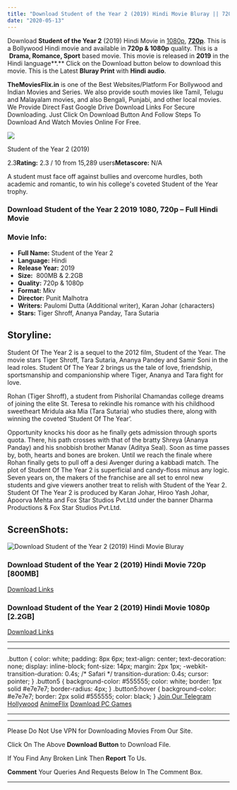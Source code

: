 ```yaml
---
title: "Download Student of the Year 2 (2019) Hindi Movie Bluray || 720p [800MB] || 1080p [2.2GB]"
date: "2020-05-13"
---
```


Download **Student of the Year 2** (2019) Hindi Movie in [1080p](https://1moviesflix.com/1080p-movies/), [**720p**](https://1moviesflix.com/720p-movies/). This is a Bollywood Hindi movie and available in **720p & 1080p** quality. This is a  **Drama, Romance, Sport** based movie. This movie is released in **2019** in the Hindi language**.** Click on the Download button below to download this movie. This is the Latest **Bluray Print** with **Hindi audio**.

**TheMoviesFlix.in** is one of the Best Websites/Platform For Bollywood and Indian Movies and Series. We also provide south movies like Tamil, Telugu and Malayalam movies, and also Bengali, Punjabi, and other local movies. We Provide Direct Fast Google Drive Download Links For Secure Downloading. Just Click On Download Button And Follow Steps To Download And Watch Movies Online For Free.

[![](https://m.media-amazon.com/images/M/MV5BNmFiNjRlODUtNjRiZi00ZDQ0LTk3ZDItZDhjNmU5N2RkNGNjXkEyXkFqcGdeQXVyODE5NzE3OTE@._V1_SX300.jpg)](https://www.imdb.com/title/tt7255568/ "Student of the Year 2")

Student of the Year 2 (2019)

2.3**Rating:** 2.3 / 10 from 15,289 users**Metascore:** N/A

A student must face off against bullies and overcome hurdles, both academic and romantic, to win his college's coveted Student of the Year trophy.

### Download Student of the Year 2 2019 1080, 720p – Full Hindi Movie

### Movie Info:

- **Full Name:** Student of the Year 2
- **Language:** Hindi
- **Release Year:** 2019
- **Size:**  800MB & 2.2GB
- **Quality:** 720p & 1080p
- **Format:** Mkv
- **Director:** Punit Malhotra
- **Writers:** Paulomi Dutta (Additional writer), Karan Johar (characters)
- **Stars:** Tiger Shroff, Ananya Panday, Tara Sutaria

## Storyline:

Student Of The Year 2 is a sequel to the 2012 film, Student of the Year. The movie stars Tiger Shroff, Tara Sutaria, Ananya Pandey and Samir Soni in the lead roles. Student Of The Year 2 brings us the tale of love, friendship, sportsmanship and companionship where Tiger, Ananya and Tara fight for love.

Rohan (Tiger Shroff), a student from Pishorilal Chamandas college dreams of joining the elite St. Teresa to rekindle his romance with his childhood sweetheart Mridula aka Mia (Tara Sutaria) who studies there, along with winning the coveted ‘Student Of The Year’.

Opportunity knocks his door as he finally gets admission through sports quota. There, his path crosses with that of the bratty Shreya (Ananya Panday) and his snobbish brother Manav (Aditya Seal). Soon as time passes by, both, hearts and bones are broken. Until we reach the finale where Rohan finally gets to pull off a desi Avenger during a kabbadi match. The plot of Student Of The Year 2 is superficial and candy-floss minus any logic. Seven years on, the makers of the franchise are all set to enrol new students and give viewers another treat to relish with Student of the Year 2. Student Of The Year 2 is produced by Karan Johar, Hiroo Yash Johar, Apoorva Mehta and Fox Star Studios Pvt.Ltd under the banner Dharma Productions & Fox Star Studios Pvt.Ltd.

## ScreenShots:

![Download Student of the Year 2 (2019) Hindi Movie Bluray](https://i.imgur.com/2t1GSjN.jpg)

### Download Student of the Year 2 (2019) Hindi Movie 720p \[800MB\]

[Download Links](https://1moviesflix.com?a270777880=Vk9XOEcrdTVJSXRpaEh2bUhuKzBXNFZUVFZXWHFZcGJZUGd3ZW9QQTN4SWQ5SUdjOU44cUVmazUyeldlRlduUXdsTkJNOE93bmF6eTdrNmU5dGdHVmFYYmNUMzZPcm9xZWZZc2MwTG5keVk9)

### Download Student of the Year 2 (2019) Hindi Movie 1080p \[2.2GB\] 

[Download Links](https://1moviesflix.com?a270777880=Vk9XOEcrdTVJSXRpaEh2bUhuKzBXNFZUVFZXWHFZcGJZUGd3ZW9QQTN4SWQ5SUdjOU44cUVmazUyeldlRlduUUhOOWlCSTBaNVdobElTTFErWjJ3YVU2SS9Gd2g1Q1VTTWZZQ1Fva3hnZU09)

* * *

* * *

.button { color: white; padding: 8px 6px; text-align: center; text-decoration: none; display: inline-block; font-size: 14px; margin: 2px 1px; -webkit-transition-duration: 0.4s; /\* Safari \*/ transition-duration: 0.4s; cursor: pointer; } .button5 { background-color: #555555; color: white; border: 1px solid #e7e7e7; border-radius: 4px; } .button5:hover { background-color: #e7e7e7; border: 2px solid #555555; color: black; } [Join Our Telegram](http://gdrivepro.xyz/join.php) [Hollywood](https://moviesverse.com/) [AnimeFlix](https://animeflix.in/) [Download PC Games](https://gamesflix.net/)  

* * *

* * *

  

Please Do Not Use VPN for Downloading Movies From Our Site.

Click On The Above **Download Button** to Download File.

If You Find Any Broken Link Then **Report** To Us.

**Comment** Your Queries And Requests Below In The Comment Box.

* * *

